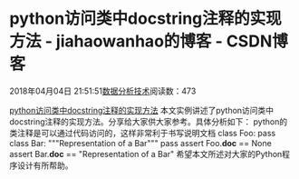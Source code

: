 
# python访问类中docstring注释的实现方法 - jiahaowanhao的博客 - CSDN博客


2018年04月04日 21:51:51[数据分析技术](https://me.csdn.net/jiahaowanhao)阅读数：473


[python访问类中docstring注释的实现方法](http://cda.pinggu.org/view/25179.html)
本文实例讲述了python访问类中docstring注释的实现方法。分享给大家供大家参考。具体分析如下：
python的类注释是可以通过代码访问的，这样非常利于书写说明文档
class Foo:
pass
class Bar:
"""Representation of a Bar"""
pass
assert Foo.__doc__ == None
assert Bar.__doc__ == "Representation of a Bar"
希望本文所述对大家的Python程序设计有所帮助。

